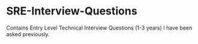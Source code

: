 # SRE-Interview-Questions
Contains Entry Level Technical Interview Questions (1-3 years) I have been asked previously.
